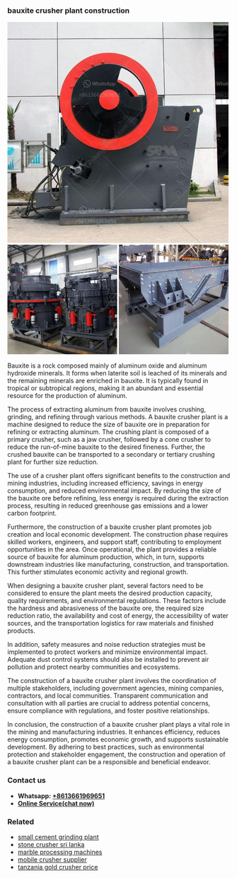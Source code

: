 <h3>bauxite crusher plant construction</h3><img src='1702952928.jpg' alt=''><p>Bauxite is a rock composed mainly of aluminum oxide and aluminum hydroxide minerals. It forms when laterite soil is leached of its minerals and the remaining minerals are enriched in bauxite. It is typically found in tropical or subtropical regions, making it an abundant and essential resource for the production of aluminum.</p><p>The process of extracting aluminum from bauxite involves crushing, grinding, and refining through various methods. A bauxite crusher plant is a machine designed to reduce the size of bauxite ore in preparation for refining or extracting aluminum. The crushing plant is composed of a primary crusher, such as a jaw crusher, followed by a cone crusher to reduce the run-of-mine bauxite to the desired fineness. Further, the crushed bauxite can be transported to a secondary or tertiary crushing plant for further size reduction.</p><p>The use of a crusher plant offers significant benefits to the construction and mining industries, including increased efficiency, savings in energy consumption, and reduced environmental impact. By reducing the size of the bauxite ore before refining, less energy is required during the extraction process, resulting in reduced greenhouse gas emissions and a lower carbon footprint.</p><p>Furthermore, the construction of a bauxite crusher plant promotes job creation and local economic development. The construction phase requires skilled workers, engineers, and support staff, contributing to employment opportunities in the area. Once operational, the plant provides a reliable source of bauxite for aluminum production, which, in turn, supports downstream industries like manufacturing, construction, and transportation. This further stimulates economic activity and regional growth.</p><p>When designing a bauxite crusher plant, several factors need to be considered to ensure the plant meets the desired production capacity, quality requirements, and environmental regulations. These factors include the hardness and abrasiveness of the bauxite ore, the required size reduction ratio, the availability and cost of energy, the accessibility of water sources, and the transportation logistics for raw materials and finished products.</p><p>In addition, safety measures and noise reduction strategies must be implemented to protect workers and minimize environmental impact. Adequate dust control systems should also be installed to prevent air pollution and protect nearby communities and ecosystems.</p><p>The construction of a bauxite crusher plant involves the coordination of multiple stakeholders, including government agencies, mining companies, contractors, and local communities. Transparent communication and consultation with all parties are crucial to address potential concerns, ensure compliance with regulations, and foster positive relationships.</p><p>In conclusion, the construction of a bauxite crusher plant plays a vital role in the mining and manufacturing industries. It enhances efficiency, reduces energy consumption, promotes economic growth, and supports sustainable development. By adhering to best practices, such as environmental protection and stakeholder engagement, the construction and operation of a bauxite crusher plant can be a responsible and beneficial endeavor.</p><h3>Contact us</h3><ul><li><strong>Whatsapp:&nbsp;<a href="https://wa.me/8613661969651">+8613661969651</a></strong></li><li><a href="https://swt.shibang-china.com/?git&amp;zhl&amp;bauxite crusher plant construction"><strong>Online Service(chat now)</strong></a></li></ul><h3>Related</h3><ul><li><a href='small cement grinding plant.md'>small cement grinding plant</a></li><li><a href='stone crusher sri lanka.md'>stone crusher sri lanka</a></li><li><a href='marble processing machines.md'>marble processing machines</a></li><li><a href='mobile crusher supplier.md'>mobile crusher supplier</a></li><li><a href='tanzania gold crusher price.md'>tanzania gold crusher price</a></li></ul>